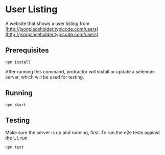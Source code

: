 # User Listing

A website that shows a user listing from [http://jsonplaceholder.typicode.com/users](http://jsonplaceholder.typicode.com/users)

## Prerequisites

```
npm install
```

After running this command, protractor will install or update a selenium server, which will be used for testing.

## Running

```
npm start
```

## Testing

Make sure the server is up and running, first. To run the e2e tests against the UI, run

```
npm test
```
